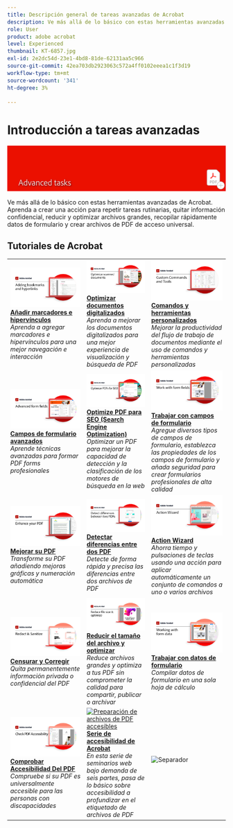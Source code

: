 ```yaml
---
title: Descripción general de tareas avanzadas de Acrobat
description: Ve más allá de lo básico con estas herramientas avanzadas de Acrobat
role: User
product: adobe acrobat
level: Experienced
thumbnail: KT-6857.jpg
exl-id: 2e2dc54d-23e1-4bd8-81de-62131aa5c966
source-git-commit: 42ea703db2923063c572a4ff0102eeea1c1f3d19
workflow-type: tm+mt
source-wordcount: '341'
ht-degree: 3%

---
```


# Introducción a tareas avanzadas

![Imagen de introducción a Acrobat](../assets/Hero-AdvancedTasks.png)

Ve más allá de lo básico con estas herramientas avanzadas de Acrobat. Aprenda a crear una acción para repetir tareas rutinarias, quitar información confidencial, reducir y optimizar archivos grandes, recopilar rápidamente datos de formulario y crear archivos de PDF de acceso universal.

## Tutoriales de Acrobat

<table style="table-layout:fixed">
<tr>
  <td>
    <a href="bookmarks.md">
      <img alt="Añadir marcadores e hipervínculos" src="../assets/Bookmarks_1280.png" />
    </a>
    <div>
    <a href="bookmarks.md"><strong>Añadir marcadores e hipervínculos</strong></a>
    </div>
    <em>Aprenda a agregar marcadores e hipervínculos para una mejor navegación e interacción</em>
    <br>
  </td>
  <td>
    <a href="optimizescan.md">
      <img alt="Optimizar documentos digitalizados" src="../assets/Scan_1280.png" />
    </a>
    <div>
    <a href="optimizescan.md"><strong>Optimizar documentos digitalizados</strong></a>
    </div>
    <em>Aprenda a mejorar los documentos digitalizados para una mejor experiencia de visualización y búsqueda de PDF</em>
    <br>
  </td>
  <td>
    <a href="custom.md">
      <img alt="Comandos y herramientas personalizados" src="../assets/Createcustom_1280.png" />
    </a>
    <div>
    <a href="custom.md"><strong>Comandos y herramientas personalizados</strong></a>
    </div>
    <em>Mejorar la productividad del flujo de trabajo de documentos mediante el uso de comandos y herramientas personalizadas</em>
    <br>
  </td>
</tr>
<tr>
   <td>
    <a href="advancedforms.md">
      <img alt="Campos de formulario avanzados" src="../assets/Advancedforms_1280.png" />
    </a>
    <div>
    <a href="advancedforms.md"><strong>Campos de formulario avanzados</strong></a>
    </div>
    <em>Aprende técnicas avanzadas para formar PDF forms profesionales</em>
    <br>
  </td>
 <td>
    <a href="optimizeseo.md">
      <img alt="Optimize PDF para SEO (Search Engine Optimization)" src="../assets/seo_1280.png" />
    </a>
    <div>
    <a href="optimizeseo.md"><strong>Optimize PDF para SEO (Search Engine Optimization)</strong></a>
    </div>
    <em>Optimizar un PDF para mejorar la capacidad de detección y la clasificación de los motores de búsqueda en la web</em>
    <br>
  </td>
  <td>
    <a href="workforms.md">
      <img alt="Trabajar con campos de formulario" src="../assets/Workform_1280.png" />
    </a>
    <div>
    <a href="workforms.md"><strong>Trabajar con campos de formulario</strong></a>
    </div>
    <em>Agregue diversos tipos de campos de formulario, establezca las propiedades de los campos de formulario y añada seguridad para crear formularios profesionales de alta calidad</em>
    <br>
  </td>
</tr>
<tr>
  <td>
    <a href="enhance.md">
      <img alt="Mejorar su PDF" src="../assets/Enhance_1280.png" />
    </a>
    <div>
    <a href="enhance.md"><strong>Mejorar su PDF</strong></a>
    </div>
    <em>Transforme su PDF añadiendo mejoras gráficas y numeración automática</em>
    <br>
  </td>
 <td>
    <a href="compare.md">
      <img alt="Detectar diferencias entre dos PDF" src="../assets/Compare_1280.png" />
    </a>
    <div>
    <a href="compare.md"><strong>Detectar diferencias entre dos PDF</strong></a>
    </div>
    <em>Detecte de forma rápida y precisa las diferencias entre dos archivos de PDF</em>
    <br>
  </td>
  <td>
    <a href="action.md">
      <img alt="Action Wizard" src="../assets/Action.jpg" />
    </a>
    <div>
    <a href="action.md"><strong>Action Wizard</strong></a>
    </div>
    <em>Ahorra tiempo y pulsaciones de teclas usando una acción para aplicar automáticamente un conjunto de comandos a uno o varios archivos</em>
    <br>
  </td>
</tr>
<tr>
 <td>
    <a href="redact.md">
      <img alt="Censurar y Corregir" src="../assets/Redact.jpg" />
    </a>
    <div>
    <a href="redact.md"><strong>Censurar y Corregir</strong></a>
    </div>
    <em>Quita permanentemente información privada o confidencial del PDF</em>
    <br>
  </td>
 <td>
    <a href="reduce.md">
      <img alt="Reducir el tamaño del archivo y optimizar" src="../assets/Reduce.jpg" />
    </a>
    <div>
    <a href="reduce.md"><strong>Reducir el tamaño del archivo y optimizar</strong></a>
    </div>
    <em>Reduce archivos grandes y optimiza a tus PDF sin comprometer la calidad para compartir, publicar o archivar</em>
    <br>
  </td>
  <td>
    <a href="formdata.md">
      <img alt="Action Wizard" src="../assets/FormData.jpg" />
    </a>
    <div>
    <a href="formdata.md"><strong>Trabajar con datos de formulario</strong></a>
    </div>
    <em>Compilar datos de formulario en una sola hoja de cálculo</em>
    <br>
  </td>
</tr>
<tr>
 <td>
    <a href="accessibility.md">
      <img alt="Comprobar Accesibilidad Del PDF" src="../assets/Checkaccessible_1280.jpg" />
    </a>
    <div>
    <a href="accessibility.md"><strong>Comprobar Accesibilidad Del PDF</strong></a>
    </div>
    <em>Compruebe si su PDF es universalmente accesible para las personas con discapacidades</em>
    <br>
  </td>
 <td>
    <a href="accessibility-series.md">
      <img alt="Preparación de archivos de PDF accesibles" src="../assets/Accessibilityseries_1280.png" />
    </a>
    <div>
    <a href="accessibility-series.md"><strong>Serie de accesibilidad de Acrobat</strong></a>
    </div>
    <em>En esta serie de seminarios web bajo demanda de seis partes, pasa de lo básico sobre accesibilidad a profundizar en el etiquetado de archivos de PDF</em>
    <br>
  </td>
  <td>
   <img alt="Separador" src="../assets/Whitespacer.png" />
    <div>
    <br>
  </td>  
</tr>
</table>
